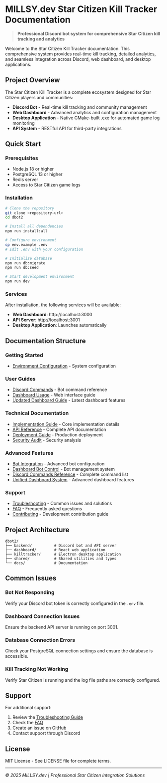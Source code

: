 # MILLSY.dev Star Citizen Kill Tracker Documentation

> **Professional Discord bot system for comprehensive Star Citizen kill tracking and analytics**

Welcome to the Star Citizen Kill Tracker documentation. This comprehensive system provides real-time kill tracking, detailed analytics, and seamless integration across Discord, web dashboard, and desktop applications.

## Project Overview

The Star Citizen Kill Tracker is a complete ecosystem designed for Star Citizen players and communities:

- **Discord Bot** - Real-time kill tracking and community management
- **Web Dashboard** - Advanced analytics and configuration management  
- **Desktop Application** - Native CMake-built .exe for automated game log monitoring
- **API System** - RESTful API for third-party integrations

## Quick Start

### Prerequisites

- Node.js 18 or higher
- PostgreSQL 13 or higher
- Redis server
- Access to Star Citizen game logs

### Installation

```bash
# Clone the repository
git clone <repository-url>
cd dbot2

# Install all dependencies
npm run install:all

# Configure environment
cp env.example .env
# Edit .env with your configuration

# Initialize database
npm run db:migrate
npm run db:seed

# Start development environment
npm run dev
```

### Services

After installation, the following services will be available:

- **Web Dashboard**: http://localhost:3000
- **API Server**: http://localhost:3001
- **Desktop Application**: Launches automatically

## Documentation Structure

### Getting Started
- [Environment Configuration](./getting-started/environment.md) - System configuration

### User Guides
- [Discord Commands](./usage/discord-commands.md) - Bot command reference
- [Dashboard Usage](./usage/dashboard.md) - Web interface guide
- [Updated Dashboard Guide](./usage/updated-dashboard-guide.md) - Latest dashboard features

### Technical Documentation
- [Implementation Guide](./technical/STAR_CITIZEN_IMPLEMENTATION_GUIDE.md) - Core implementation details
- [API Reference](./api/) - Complete API documentation
- [Deployment Guide](./technical/deployment.md) - Production deployment
- [Security Audit](./technical/SECURITY_AUDIT.md) - Security analysis

### Advanced Features
- [Bot Integration](./advanced/bot-integration.md) - Advanced bot configuration
- [Dashboard Bot Control](./advanced/dashboard-bot-control.md) - Bot management system
- [Discord Commands Reference](./advanced/DISCORD_COMMANDS_REFERENCE.md) - Complete command list
- [Unified Dashboard System](./advanced/unified-dashboard-system.md) - Advanced dashboard features

### Support
- [Troubleshooting](./help/troubleshooting.md) - Common issues and solutions
- [FAQ](./help/faq.md) - Frequently asked questions
- [Contributing](./help/contributing.md) - Development contribution guide

## Project Architecture

```
dbot2/
├── backend/          # Discord bot and API server
├── dashboard/        # React web application
├── killtracker/      # Electron desktop application
├── shared/           # Shared utilities and types
└── docs/             # Documentation
```

## Common Issues

### Bot Not Responding
Verify your Discord bot token is correctly configured in the `.env` file.

### Dashboard Connection Issues
Ensure the backend API server is running on port 3001.

### Database Connection Errors
Check your PostgreSQL connection settings and ensure the database is accessible.

### Kill Tracking Not Working
Verify Star Citizen is running and the log file paths are correctly configured.

## Support

For additional support:

1. Review the [Troubleshooting Guide](./help/troubleshooting.md)
2. Check the [FAQ](./help/faq.md)
3. Create an issue on GitHub
4. Contact support through Discord

## License

MIT License - See LICENSE file for complete terms.

---

*© 2025 MILLSY.dev | Professional Star Citizen Integration Solutions*
